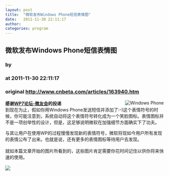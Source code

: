 ```yaml
---
layout: post
title:  "微软发布Windows Phone短信表情图"
date:   2011-11-30 22:11:17
author: 
categories: program
---
```


## 微软发布Windows Phone短信表情图
### by 
### at 2011-11-30 22:11:17
### original <http://www.cnbeta.com/articles/163940.htm>

<div><a rel="nofollow" href="http://www.cnbeta.com/topics/184.htm"><img src="http://img.cnbeta.com/topics/WP7.png" alt="Windows Phone" name="sign" align="right"></a>
        <p><b>感谢<a rel="nofollow" href="http://www.xapbeta.com">WP7论坛-微友会</a>的投递</b><br>
到现在为止，假如你用Windows Phone发送短信并添加了:-)这个表情符号的时候，你可能注意到，系统自动将这个表情符号转化成为一个笑脸图标。表情图标并不是一项创举性的设计，但是，这足够说明微软在加强细节方面确实下了功夫。</p>
		<p>与其让用户在使用WP的过程慢慢发现新的表情符号，微软将现如今用户所有发现的表情公布了出来。也就是说，还有更多的表情图标等待用户去发现。<br>
<br>
就如本篇文章开始的图片所看到的，这些图片肯定需要你花时间记住以供你将来快速的使用。<br>
<br>
<img src="http://img.cnbeta.com/newsimg/111130/22111801064055263.jpg"></p></div>